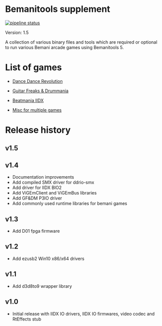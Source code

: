 # Bemanitools supplement
[![pipeline status](https://dev.s-ul.eu/djhackers/bemanitools-supplement/badges/master/pipeline.svg)](https://dev.s-ul.eu/djhackers/bemanitools-supplement/commits/master)

Version: 1.5

A collection of various binary files and tools which are required or optional
to run various Bemani arcade games using Bemanitools 5.

# List of games
* [Dance Dance Revolution](ddr/README.md)
* [Guitar Freaks & Drummania](gfdm/README.md)
* [Beatmania IIDX](iidx/README.md)

* [Misc for multiple games](misc/README.md)

# Release history
## v1.5

## v1.4
* Documentation improvements
* Add compiled SMX driver for ddrio-smx
* Add driver for IIDX BIO2
* Add ViGEmClient and ViGEmBus libraries
* Add GF&DM P3IO driver
* Add commonly used runtime libraries for bemani games

## v1.3
* Add D01 fpga firmware

## v1.2
* Add ezusb2 Win10 x86/x64 drivers

## v1.1
* Add d3d8to9 wrapper library

## v1.0
* Initial release with IIDX IO drivers, IIDX IO firmwares, video codec and 
RtEffects stub
